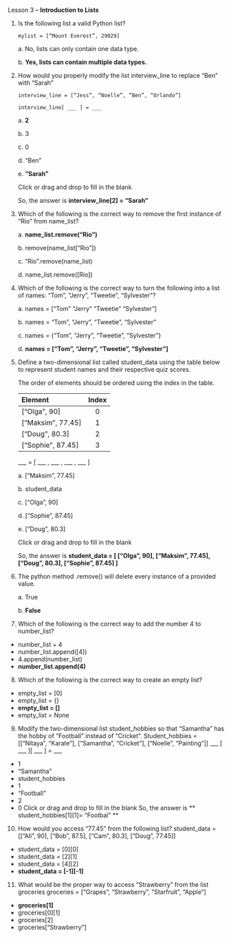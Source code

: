 Lesson 3 – **Introduction to Lists**

1.	Is the following list a valid Python list?

        mylist = [“Mount Everest”, 29029]
    
    a.  No, lists can only contain one data type.
    
    b.  **Yes, lists can contain multiple data types.**

2.	How would you properly modify the list interview_line to replace “Ben” with “Sarah”

        interview_line = [“Jess”, “Noelle”, “Ben”, “Orlando”]

        interview_line[ ___ ] = ___

      a.      **2**
        
      b.      3
        
      c.      0
        
      d.      “Ben”
       
      e.      **“Sarah”**
        
      Click or drag and drop to fill in the blank

      So, the answer is **interview_line[2] = “Sarah”**

3.	Which of the following is the correct way to remove the first instance of “Rio” from name_list?

      a.        **name_list.remove(“Rio”)**

      b.        remove(name_list[“Rio”])
        
      c.        “Rio”.remove(name_list)
        
      d.        name_list.remove([Rio])

4.	Which of the following is the correct way to turn the following into a list of names: “Tom”, “Jerry”, “Tweetie”, “Sylvester”?

      a.      names = [“Tom” “Jerry” “Tweetie” “Sylvester”]
        
      b.      names = “Tom”, “Jerry”, “Tweetie”, “Sylvester”
        
      c.      names = {“Tom”, “Jerry”, “Tweetie”, “Sylvester”}
        
      d.      **names = [“Tom”, “Jerry”, “Tweetie”, “Sylvester”]**

5.	Define a two-dimensional list called student_data using the table below to represent student names and their respective quiz scores.

     The order of elements should be ordered using the index in the table.

      | Element | Index |
      |:--------|:-----:|
      |[“Olga”, 90]| 0  |
      |[“Maksim”, 77.45]| 1  |
      |[“Doug”, 80.3]| 2  |
      |[“Sophie”, 87.45]| 3  |
       
             
      ___ = [ ___ , ___ , ___ , ___ ]
        
     a. [“Maksim”, 77.45]
       
     b. student_data
       
     c. [“Olga”, 90]
       
     d. [“Sophie”, 87.45]
       
     e. [“Doug”, 80.3]

     Click or drag and drop to fill in the blank
     
     So, the answer is **student_data = [ [“Olga”, 90], [“Maksim”, 77.45], [“Doug”, 80.3], [“Sophie”, 87.45] ]**

6.	The python method .remove() will delete every instance of a provided value.

      a.      True
        
      b.      **False**

7.	Which of the following is the correct way to add the number 4 to number_list?
-	number_list + 4
-	number_list.append([4])
-	4.append(number_list)
-	**number_list.append(4)**

8.	Which of the following is the correct way to create an empty list?
-	empty_list = [0]
-	empty_list = {}
-	**empty_list = []**
-	empty_list = None

9.	Modify the two-dimensional list student_hobbies so that “Samantha” has the hobby of “Football” instead of “Cricket”.
Student_hobbies = [[“Nitaya”, “Karate”], [“Samantha”, “Cricket”], [“Noelle”, “Painting”]]
___ [ ___ ][ ___ ] = ___
-	1
-	“Samantha”
-	student_hobbies
-	1
-	“Football”
-	2
-	0
Click or drag and drop to fill in the blank
So, the answer is ** student_hobbies[1][1]= “Footbal” **

10.	How would you access “77.45” from the following list?
student_data = [[“Ali”, 90], [“Bob”, 87.5], [“Cam”, 80.3], [“Doug”, 77.45]]
-	student_data = [0][0]
-	student_data = [2][1]
-	student_data = [4][2]
-	**student_data = [-1][-1]**

11.	What would be the proper way to access “Strawberry” from the list groceries
groceries = [“Grapes”, “Strawberry”, “Starfruit”, “Apple”]
-	**groceries[1]**
-	groceries[0][1]
-	groceries[2]
-	groceries[“Strawberry”]

